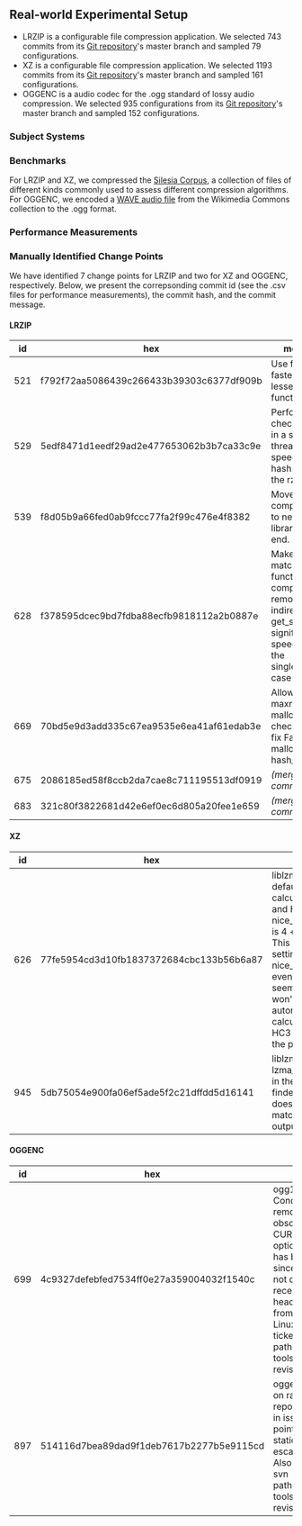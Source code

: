 ## Real-world Experimental Setup
* LRZIP is a configurable file compression application. We selected 743 commits from its [Git repository](https://github.com/ckolivas/lrzip)'s master branch and sampled 79 configurations. 
* XZ is a configurable file compression application. We selected 1193 commits from its [Git repository](https://git.tukaani.org/xz.git)'s master branch and sampled 161 configurations.
* OGGENC is a audio codec for the .ogg standard of lossy audio compression. We selected 935 configurations from its [Git repository](https://github.com/xiph/vorbis-tools)'s master branch and sampled 152 configurations.

### Subject Systems

### Benchmarks
For LRZIP and XZ, we compressed the [Silesia Corpus](http://sun.aei.polsl.pl/~sdeor/index.php?page=silesia), a collection of files of different kinds commonly used to assess different compression algorithms. For OGGENC, we encoded a [WAVE audio file](https://commons.wikimedia.org/wiki/File:%22Going_Home%22,_performed_by_the_United_States_Air_Force_Band.wav) from the Wikimedia Commons collection to the .ogg format.

### Performance Measurements

### Manually Identified Change Points
We have identified 7 change points for LRZIP and two for XZ and OGGENC, respectively. Below, we present the correpsonding commit id (see the .csv files for performance measurements), the commit hash, and the commit message.
#### LRZIP

| id  | hex                                      | message                                                                                                                      |
|-----|------------------------------------------|------------------------------------------------------------------------------------------------------------------------------|
| 521 | f792f72aa5086439c266433b39303c6377df909b | Use ffsl for a faster lesser_bitness function.                                                                               |
| 529 | 5edf8471d1eedf29ad2e477653062b3b7ca33c9e | Perform all checksumming in a separate thread to speed up the hash search in the rzip phase.                                 |
| 539 | f8d05b9a66fed0ab9fccc77fa2f99c476e4f8382 | Move zpaq compression to new libzpaq library back end.                                                                       |
| 628 | f378595dcec9bd7fdba88ecfb9818112a2b0887e | Make match_len a function completely removing all indirect calls to get_sb, significantly speeding up the single_get_sb case |
| 669 | 70bd5e9d3add335c67ea9535e6ea41af61edab3e | Allow less than maxram to be malloced for checksum to fix Failed to malloc ckbuf in hash_search2                             |
| 675 | 2086185ed58f8ccb2da7cae8c711195513df0919 | *(merge commit)*                                                                                                                        |
| 683 | 321c80f3822681d42e6ef0ec6d805a20fee1e659 | *(merge commit)*                                                                                                                        |
#### XZ
| id  | hex                                      | message                                                                                                                                                                                                                                                                         |
|-----|------------------------------------------|---------------------------------------------------------------------------------------------------------------------------------------------------------------------------------------------------------------------------------------------------------------------------------|
| 626 | 77fe5954cd3d10fb1837372684cbc133b56b6a87 | liblzma: Adjust default depth calculation for HC3 and HC4.      It was 8 + nice_len / 4, now it is 4 + nice_len / 4. This allows faster settings at lower nice_len values, even though it seems626 that I won't use automatic depth calcuation with HC3 and HC4 in the presets. |
| 945 | 5db75054e900fa06ef5ade5f2c21dffdd5d16141 | liblzma: Use lzma_memcmplen() in the match finders.      This doesn't change the match finder output.                                                                                                                                                                           |

#### OGGENC

| id  | hex                                      | message                                                                                                                                                                                                                                                                   |
|-----|------------------------------------------|---------------------------------------------------------------------------------------------------------------------------------------------------------------------------------------------------------------------------------------------------------------------------|
| 699 | 4c9327defebfed7534ff0e27a359004032f1540c | ogg123: Conditionally remove use of obsolete CURLOPT_MUTE option. This option     has been obsolete since 2001 and is not defined in recent libcurl headers.     Patch from qboosh (PLD Linux). Closes ticket:1097          svn path=/trunk/vorbis-tools/; revision=12202 |
| 897 | 514116d7bea89dad9f1deb7617b2277b5e9115cd | oggenc: fix crash on raw file close, reported by Hanno in issue #2009. pointer to a non-static struct was escaping its scope. Also fix a C99-ism.          svn path=/trunk/vorbis-tools/; revision=19117                                                                  |
